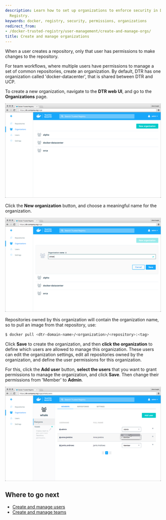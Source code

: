 ```yaml
---
description: Learn how to set up organizations to enforce security in Docker Trusted
  Registry.
keywords: docker, registry, security, permissions, organizations
redirect_from:
- /docker-trusted-registry/user-management/create-and-manage-orgs/
title: Create and manage organizations
---
```


When a user creates a repository, only that user has permissions to make changes
to the repository.

For team workflows, where multiple users have permissions to manage a set of
common repositories, create an organization. By default, DTR has one organization
called 'docker-datacenter', that is shared between DTR and UCP.

To create a new organization, navigate to the **DTR web UI**, and go to the
**Organizations** page.

![](../images/create-and-manage-orgs-1.png)

Click the **New organization** button, and choose a meaningful name for the
organization.

![](../images/create-and-manage-orgs-2.png)

Repositories owned by this organization will contain the organization name, so
to pull an image from that repository,  use:

```bash
$ docker pull <dtr-domain-name>/<organization>/<repository>:<tag>
```

Click **Save** to create the organization, and then **click the organization**
to define which users are allowed to manage this
organization. These users can edit the organization settings, edit
all repositories owned by the organization, and define the user permissions for
this organization.

For this, click the **Add user** button, **select the users** that you want to
grant permissions to manage the organization, and click
**Save**. Then change their permissions from 'Member' to **Admin**.

![](../images/create-and-manage-orgs-3.png)

## Where to go next

* [Create and manage users](create-and-manage-users.md)
* [Create and manage teams](create-and-manage-teams.md)